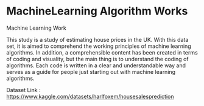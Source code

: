 # MachineLearning Algorithm Works
Machine Learning Work

This study is a study of estimating house prices in the UK. With this data set, it is aimed to comprehend the working principles of machine learning algorithms. In addition, a comprehensible content has been created in terms of coding and visuality, but the main thing is to understand the coding of algorithms. Each code is written in a clear and understandable way and serves as a guide for people just starting out with machine learning algorithms.

Dataset Link : https://www.kaggle.com/datasets/harlfoxem/housesalesprediction
